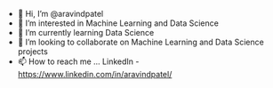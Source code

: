 - 👋 Hi, I’m @aravindpatel
- 👀 I’m interested in Machine Learning and Data Science
- 🌱 I’m currently learning Data Science
- 💞️ I’m looking to collaborate on Machine Learning and Data Science projects
- 📫 How to reach me ...
LinkedIn -https://www.linkedin.com/in/aravindpatel/

<!---
aravindpatel/aravindpatel is a ✨ special ✨ repository because its `README.md` (this file) appears on your GitHub profile.
You can click the Preview link to take a look at your changes.
--->
